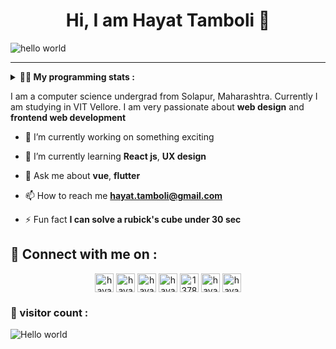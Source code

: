 <h1 align="center" > Hi, I am Hayat Tamboli 👋</h1>

![hello world](https://github.com/hayat-tamboli/hayat-tamboli/raw/master/hello-world.png)

<hr/>

<details> 
 <summary> <b>👨‍💻 My programming stats : </b></summary>

<br>

<div align="center">
  
![Hayat's github stats](https://github-readme-stats.vercel.app/api?username=hayat-tamboli&show_icons=true&title_color=2257EA&icon_color=2257EA&bg_color=f7f7f7)
![Top Langs](https://github-readme-stats.vercel.app/api/top-langs/?username=hayat-tamboli&title_color=2257EA&bg_color=f7f7f7&layout=compact&hide=html)

</div>

<a href="https://stackoverflow.com/users/13782112/hayat-tamboli"><img src="https://stackoverflow.com/users/flair/13782112.png?theme=clean" width="208" height="58" alt="profile for Hayat Tamboli at Stack Overflow, Q&amp;A for professional and enthusiast programmers" title="profile for Hayat Tamboli at Stack Overflow, Q&amp;A for professional and enthusiast programmers"></a>

<!--START_SECTION:waka-->
![Lines of code](https://img.shields.io/badge/From%20Hello%20World%20I%27ve%20Written-141397%20lines%20of%20code-blue)

**I'm an Early 🐤** 

```text
🌞 Morning    49 commits     ██░░░░░░░░░░░░░░░░░░░░░░░   10.17% 
🌆 Daytime    193 commits    ██████████░░░░░░░░░░░░░░░   40.04% 
🌃 Evening    126 commits    ██████░░░░░░░░░░░░░░░░░░░   26.14% 
🌙 Night      114 commits    ██████░░░░░░░░░░░░░░░░░░░   23.65%

```
📅 **I'm Most Productive on Sunday** 

```text
Monday       48 commits     ██░░░░░░░░░░░░░░░░░░░░░░░   9.96% 
Tuesday      58 commits     ███░░░░░░░░░░░░░░░░░░░░░░   12.03% 
Wednesday    64 commits     ███░░░░░░░░░░░░░░░░░░░░░░   13.28% 
Thursday     44 commits     ██░░░░░░░░░░░░░░░░░░░░░░░   9.13% 
Friday       51 commits     ██░░░░░░░░░░░░░░░░░░░░░░░   10.58% 
Saturday     73 commits     ███░░░░░░░░░░░░░░░░░░░░░░   15.15% 
Sunday       144 commits    ███████░░░░░░░░░░░░░░░░░░   29.88%

```


📊 **This Week I Spent My Time On** 

```text
💬 Programming Languages: 
JavaScript               53 mins             ███████████░░░░░░░░░░░░░░   47.16% 
CSS                      51 mins             ███████████░░░░░░░░░░░░░░   44.99% 
JSON                     6 mins              █░░░░░░░░░░░░░░░░░░░░░░░░   5.75% 
HTML                     2 mins              ░░░░░░░░░░░░░░░░░░░░░░░░░   2.06% 
TypeScript               0 secs              ░░░░░░░░░░░░░░░░░░░░░░░░░   0.04%

```

**I Mostly Code in Dart** 

```text
Dart                     7 repos             ████░░░░░░░░░░░░░░░░░░░░░   19.44% 
JavaScript               5 repos             ███░░░░░░░░░░░░░░░░░░░░░░   13.89% 
Vue                      5 repos             ███░░░░░░░░░░░░░░░░░░░░░░   13.89% 
CSS                      3 repos             ██░░░░░░░░░░░░░░░░░░░░░░░   8.33% 
HTML                     3 repos             ██░░░░░░░░░░░░░░░░░░░░░░░   8.33%

```



 Last Updated on 07/07/2021
<!--END_SECTION:waka-->

</details>

I am a computer science undergrad from Solapur, Maharashtra. Currently I am studying in VIT Vellore. I am very passionate about __web design__ and __frontend web development__


- 🔭 I’m currently working on something exciting

- 🌱 I’m currently learning **React js**, **UX design**

- 💬 Ask me about **vue**, **flutter**

- 📫 How to reach me **hayat.tamboli@gmail.com**

- ⚡ Fun fact **I can solve a rubick's cube under 30 sec**

## 🔗 Connect with me on :

<p align="center">
<a href="https://hayattamboli.vercel.app/" target="blank"><img align="center" src="https://simpleicons.org/icons/awesomelists.svg" alt="hayattamboli" height="30" width="30" /></a>
<a href="https://codepen.io/hayattamboli" target="blank"><img align="center" src="https://cdn.jsdelivr.net/npm/simple-icons@3.0.1/icons/codepen.svg" alt="hayattamboli" height="30" width="30" /></a>
<!--<a href="https://dev.to/hayattamboli" target="blank"><img align="center" src="https://cdn.jsdelivr.net/npm/simple-icons@3.0.1/icons/dev-dot-to.svg" alt="hayattamboli" height="30" width="30" /></a>-->
<a href="https://twitter.com/hayattamboli" target="blank"><img align="center" src="https://cdn.jsdelivr.net/npm/simple-icons@3.0.1/icons/twitter.svg" alt="hayattamboli" height="30" width="30" /></a>
<a href="https://linkedin.com/in/hayat-tamboli" target="blank"><img align="center" src="https://cdn.jsdelivr.net/npm/simple-icons@3.0.1/icons/linkedin.svg" alt="hayat-tamboli" height="30" width="30" /></a>
<a href="https://stackoverflow.com/users/13782112/hayat-tamboli" target="blank"><img align="center" src="https://cdn.jsdelivr.net/npm/simple-icons@3.0.1/icons/stackoverflow.svg" alt="13782112/hayat-tamboli" height="30" width="30" /></a>
<!--<a href="https://fb.com/hayattamboli" target="blank"><img align="center" src="https://cdn.jsdelivr.net/npm/simple-icons@3.0.1/icons/facebook.svg" alt="hayattamboli" height="30" width="30" /></a>-->
<a href="https://instagram.com/hayattamboli" target="blank"><img align="center" src="https://cdn.jsdelivr.net/npm/simple-icons@3.0.1/icons/instagram.svg" alt="hayattamboli" height="30" width="30" /></a>
<a href="https://dribbble.com/hayattamboli" target="blank"><img align="center" src="https://cdn.jsdelivr.net/npm/simple-icons@3.0.1/icons/dribbble.svg" alt="hayattamboli" height="30" width="30" /></a>
<!--<a href="https://medium.com/@hayattamboli" target="blank"><img align="center" src="https://cdn.jsdelivr.net/npm/simple-icons@3.0.1/icons/medium.svg" alt="@hayat.tamboli" height="30" width="30" /></a>-->
</p>


### 👀 visitor count :

<img src="https://profile-counter.glitch.me/hayat-tamboli/count.svg" alt="Hello world" />
